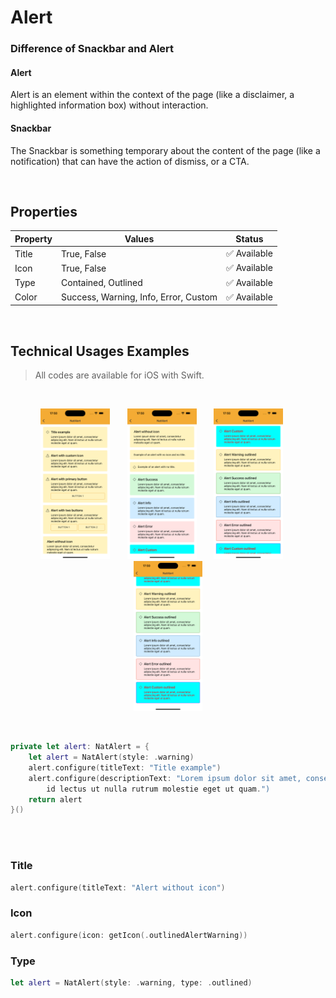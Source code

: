 # Alert

### Difference of Snackbar and Alert

#### Alert
Alert is an element within the context of the page (like a disclaimer, a highlighted information box) without interaction.

#### Snackbar
The Snackbar is something temporary about the content of the page (like a notification) that can have the action of dismiss, or a CTA.

<br>


## Properties

| Property           | Values                         | Status            |
| --------------     | -------------------------      | ----------------- |
| Title             | True, False                          | ✅  Available     |
| Icon          | True, False   | ✅  Available     |
| Type         | Contained, Outlined       | ✅  Available     |
| Color          | Success, Warning, Info, Error, Custom                    | ✅  Available     |

<br>

## Technical Usages Examples
> All codes are available for iOS with Swift.

<br>

<p align="center">
  <img alt="Alert 1" src="./images/alert_1.png" width="22%"> 
&nbsp; &nbsp; &nbsp; 
  <img alt="Alet 2" src="./images/alert_2.png" width="22%">
&nbsp; &nbsp; &nbsp; 
  <img alt="Alert 3" src="./images/alert_3.png" width="22%">
 &nbsp; &nbsp;&nbsp; 
    <img alt="Alert 3" src="./images/alert_4.png" width="22%">
</p>

<br>

```swift
private let alert: NatAlert = {
    let alert = NatAlert(style: .warning)
    alert.configure(titleText: "Title example")
    alert.configure(descriptionText: "Lorem ipsum dolor sit amet, consectetur adipiscing elit. Nam
        id lectus ut nulla rutrum molestie eget ut quam.")
    return alert
}()
```

<br><br>

### Title

```swift
alert.configure(titleText: "Alert without icon")
```

### Icon

```swift
alert.configure(icon: getIcon(.outlinedAlertWarning))
```

### Type

```swift
let alert = NatAlert(style: .warning, type: .outlined)
```

<br>
